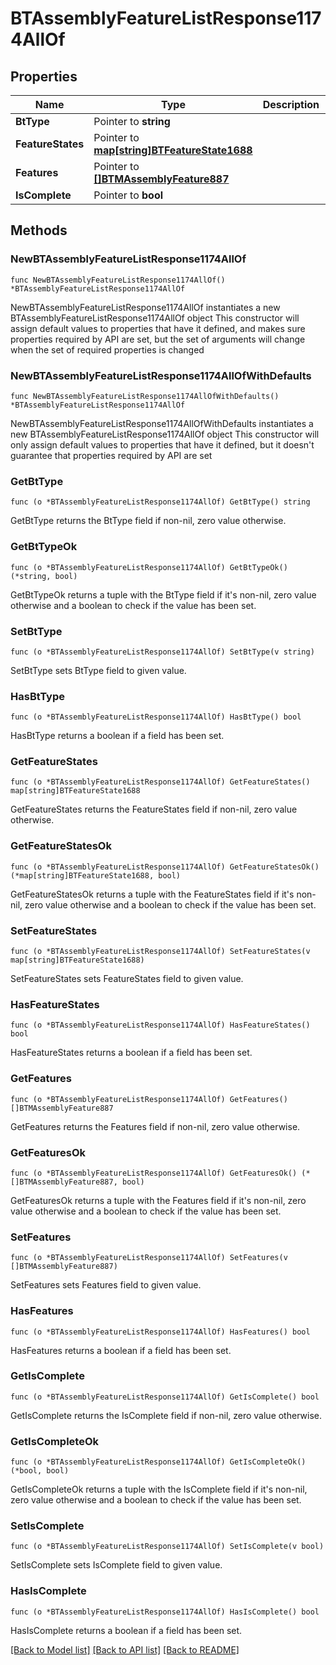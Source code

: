 # BTAssemblyFeatureListResponse1174AllOf

## Properties

Name | Type | Description | Notes
------------ | ------------- | ------------- | -------------
**BtType** | Pointer to **string** |  | [optional] 
**FeatureStates** | Pointer to [**map[string]BTFeatureState1688**](BTFeatureState1688.md) |  | [optional] 
**Features** | Pointer to [**[]BTMAssemblyFeature887**](BTMAssemblyFeature887.md) |  | [optional] 
**IsComplete** | Pointer to **bool** |  | [optional] 

## Methods

### NewBTAssemblyFeatureListResponse1174AllOf

`func NewBTAssemblyFeatureListResponse1174AllOf() *BTAssemblyFeatureListResponse1174AllOf`

NewBTAssemblyFeatureListResponse1174AllOf instantiates a new BTAssemblyFeatureListResponse1174AllOf object
This constructor will assign default values to properties that have it defined,
and makes sure properties required by API are set, but the set of arguments
will change when the set of required properties is changed

### NewBTAssemblyFeatureListResponse1174AllOfWithDefaults

`func NewBTAssemblyFeatureListResponse1174AllOfWithDefaults() *BTAssemblyFeatureListResponse1174AllOf`

NewBTAssemblyFeatureListResponse1174AllOfWithDefaults instantiates a new BTAssemblyFeatureListResponse1174AllOf object
This constructor will only assign default values to properties that have it defined,
but it doesn't guarantee that properties required by API are set

### GetBtType

`func (o *BTAssemblyFeatureListResponse1174AllOf) GetBtType() string`

GetBtType returns the BtType field if non-nil, zero value otherwise.

### GetBtTypeOk

`func (o *BTAssemblyFeatureListResponse1174AllOf) GetBtTypeOk() (*string, bool)`

GetBtTypeOk returns a tuple with the BtType field if it's non-nil, zero value otherwise
and a boolean to check if the value has been set.

### SetBtType

`func (o *BTAssemblyFeatureListResponse1174AllOf) SetBtType(v string)`

SetBtType sets BtType field to given value.

### HasBtType

`func (o *BTAssemblyFeatureListResponse1174AllOf) HasBtType() bool`

HasBtType returns a boolean if a field has been set.

### GetFeatureStates

`func (o *BTAssemblyFeatureListResponse1174AllOf) GetFeatureStates() map[string]BTFeatureState1688`

GetFeatureStates returns the FeatureStates field if non-nil, zero value otherwise.

### GetFeatureStatesOk

`func (o *BTAssemblyFeatureListResponse1174AllOf) GetFeatureStatesOk() (*map[string]BTFeatureState1688, bool)`

GetFeatureStatesOk returns a tuple with the FeatureStates field if it's non-nil, zero value otherwise
and a boolean to check if the value has been set.

### SetFeatureStates

`func (o *BTAssemblyFeatureListResponse1174AllOf) SetFeatureStates(v map[string]BTFeatureState1688)`

SetFeatureStates sets FeatureStates field to given value.

### HasFeatureStates

`func (o *BTAssemblyFeatureListResponse1174AllOf) HasFeatureStates() bool`

HasFeatureStates returns a boolean if a field has been set.

### GetFeatures

`func (o *BTAssemblyFeatureListResponse1174AllOf) GetFeatures() []BTMAssemblyFeature887`

GetFeatures returns the Features field if non-nil, zero value otherwise.

### GetFeaturesOk

`func (o *BTAssemblyFeatureListResponse1174AllOf) GetFeaturesOk() (*[]BTMAssemblyFeature887, bool)`

GetFeaturesOk returns a tuple with the Features field if it's non-nil, zero value otherwise
and a boolean to check if the value has been set.

### SetFeatures

`func (o *BTAssemblyFeatureListResponse1174AllOf) SetFeatures(v []BTMAssemblyFeature887)`

SetFeatures sets Features field to given value.

### HasFeatures

`func (o *BTAssemblyFeatureListResponse1174AllOf) HasFeatures() bool`

HasFeatures returns a boolean if a field has been set.

### GetIsComplete

`func (o *BTAssemblyFeatureListResponse1174AllOf) GetIsComplete() bool`

GetIsComplete returns the IsComplete field if non-nil, zero value otherwise.

### GetIsCompleteOk

`func (o *BTAssemblyFeatureListResponse1174AllOf) GetIsCompleteOk() (*bool, bool)`

GetIsCompleteOk returns a tuple with the IsComplete field if it's non-nil, zero value otherwise
and a boolean to check if the value has been set.

### SetIsComplete

`func (o *BTAssemblyFeatureListResponse1174AllOf) SetIsComplete(v bool)`

SetIsComplete sets IsComplete field to given value.

### HasIsComplete

`func (o *BTAssemblyFeatureListResponse1174AllOf) HasIsComplete() bool`

HasIsComplete returns a boolean if a field has been set.


[[Back to Model list]](../README.md#documentation-for-models) [[Back to API list]](../README.md#documentation-for-api-endpoints) [[Back to README]](../README.md)


